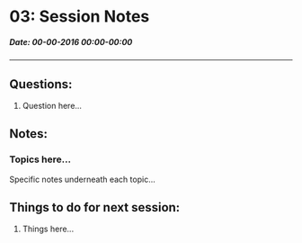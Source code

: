 # 03: Session Notes #
##### Date: 00-00-2016 00:00-00:00 #####
-------------------------------------------------


## Questions: ###

1. Question here...



## Notes: ##

### Topics here... ###

Specific notes underneath each topic...




## Things to do for next session: ##

1. Things here...



